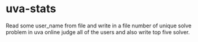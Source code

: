 # uva-stats
Read some user_name from file and write in a file number of unique solve problem in uva online judge all of the users and also write top five solver. 
